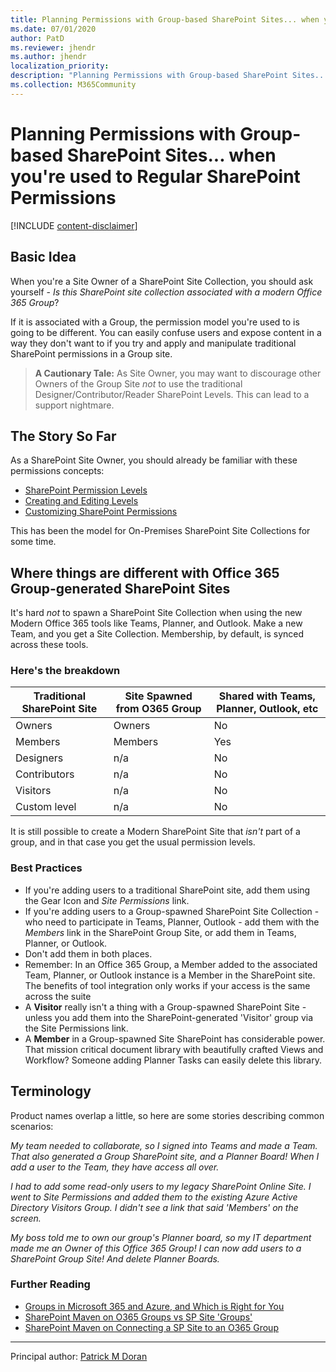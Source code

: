 ```yaml
---
title: Planning Permissions with Group-based SharePoint Sites... when you're used to Regular SharePoint Permissions.
ms.date: 07/01/2020
author: PatD
ms.reviewer: jhendr
ms.author: jhendr
localization_priority: 
description: "Planning Permissions with Group-based SharePoint Sites... when you're used to Regular SharePoint Permissions."
ms.collection: M365Community
---
```


# Planning Permissions with Group-based SharePoint Sites... when you're used to Regular SharePoint Permissions

[!INCLUDE [content-disclaimer](includes/content-disclaimer.md)]

## Basic Idea

When you're a Site Owner of a SharePoint Site Collection, you should ask yourself - *Is this SharePoint site collection associated with a modern Office 365 Group*?

If it is associated with a Group, the permission model you're used to is going to be different. You can easily confuse users and expose content in a way they don't want to if you try and apply and manipulate traditional SharePoint permissions in a Group site.

> **A Cautionary Tale:**
> As Site Owner, you may want to discourage other Owners of the Group Site *not* to use the traditional Designer/Contributor/Reader SharePoint Levels. This can lead to a support nightmare.

## The Story So Far

As a SharePoint Site Owner, you should already be familiar with these permissions concepts:

* [SharePoint Permission Levels](https://docs.microsoft.com/sharepoint/understanding-permission-levels)
* [Creating and Editing Levels](https://docs.microsoft.com/sharepoint/how-to-create-and-edit-permission-levels)
* [Customizing SharePoint Permissions](https://docs.microsoft.com/sharepoint/customize-sharepoint-site-permissions)

This has been the model for On-Premises SharePoint Site Collections for some time.

## Where things are different with Office 365 Group-generated SharePoint Sites

It's hard *not* to spawn a SharePoint Site Collection when using the new Modern Office 365 tools like Teams, Planner, and Outlook. Make a new Team, and you get a Site Collection.  Membership, by default, is synced across these tools.

### Here's the breakdown

|Traditional SharePoint Site| Site Spawned from O365 Group  | Shared with Teams, Planner, Outlook, etc|
|--|--|--|
| Owners | Owners   | No
| Members | Members | Yes
| Designers| n/a | No
| Contributors | n/a | No
| Visitors | n/a| No
| Custom level | n/a | No

It is still possible to create a Modern SharePoint Site that *isn't* part of a group, and in that case you get the usual permission levels.

### Best Practices

* If you're adding users to a traditional SharePoint site, add them using the Gear Icon and *Site Permissions* link.
* If you're adding users to a Group-spawned SharePoint Site Collection - who need to participate in Teams, Planner, Outlook - add them with the *Members* link in the SharePoint Group Site, or add them in Teams, Planner, or Outlook.
* Don't add them in both places.
* Remember: In an Office 365 Group, a Member added to the associated Team, Planner, or Outlook instance is a Member in the SharePoint site.  The benefits of tool integration only works if your access is the same across the suite
* A **Visitor** really isn't a thing with a Group-spawned SharePoint Site - unless you add them into the SharePoint-generated 'Visitor' group via the Site Permissions link.
* A **Member** in a  Group-spawned Site SharePoint has considerable power.  That mission critical document library with beautifully crafted Views and Workflow?  Someone adding Planner Tasks can easily delete this library.

## Terminology

Product names overlap a little, so here are some stories describing common scenarios:

*My team needed to collaborate, so I signed into Teams and made a Team.  That also generated a Group SharePoint site, and a Planner Board!  When I add a user to the Team, they have access all over.*

*I had to add some read-only users to my legacy SharePoint Online Site. I went to Site Permissions and added them to the existing Azure Active Directory Visitors Group.  I didn't see a link that said 'Members' on the screen.*

*My boss told me to own our group's Planner board, so my IT department made me an Owner of this Office 365 Group! I can now add users to a SharePoint Group Site! And delete Planner Boards.*

### Further Reading

* [Groups in Microsoft 365 and Azure, and Which is Right for You](all-about-groups.md)
* [SharePoint Maven on O365 Groups vs SP Site 'Groups'](https://sharepointmaven.com/office-365-groups-or-sharepoint-team-sites/)
* [SharePoint Maven on Connecting a SP Site to an O365 Group](https://sharepointmaven.com/how-to-connect-a-sharepoint-site-to-an-office-365-group/)


---

Principal author: [Patrick M Doran](https://www.linkedin.com/in/patrickdoran/)
